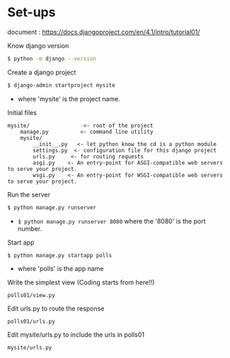 # Set-ups

document : https://docs.djangoproject.com/en/4.1/intro/tutorial01/

Know django version
```sh
$ python -m django --version
```

Create a django project
```sh
$ django-admin startproject mysite
```
* where 'mysite' is the project name.

Initial files
```
mysite/                 <- root of the project
    manage.py          <- command line utility
    mysite/
        __init__.py   <- let python know the cd is a python module
        settings.py  <- configuration file for this django project
        urls.py     <- for routing requests
        asgi.py    <- An entry-point for ASGI-compatible web servers to serve your project.
        wsgi.py    <- An entry-point for WSGI-compatible web servers to serve your project.
```

Run the server
```sh
$ python manage.py runserver
```
* `$ python manage.py runserver 8080` where the '8080' is the port number.


Start app
```sh
$ python manage.py startapp polls
```
* where 'polls' is the app name

Write the simplest view (Coding starts from here!!)
```
polls01/view.py
```

Edit urls.py to route the response
```
polls01/urls.py
```

Edit mysite/urls.py to include the urls in polls01
```
mysite/urls.py
```





